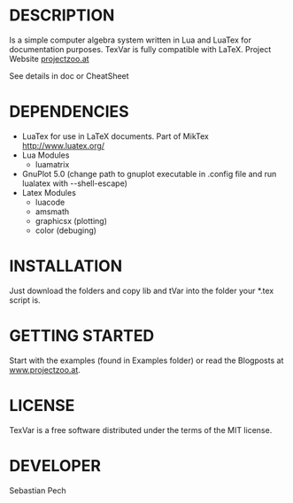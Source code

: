 # DESCRIPTION
Is a simple computer algebra system written in Lua and LuaTex for documentation purposes.
TexVar is fully compatible with LaTeX.
Project Website [projectzoo.at](http://www.projectzoo.at/texvar/)

See details in doc or CheatSheet
# DEPENDENCIES
- LuaTex for use in LaTeX documents. Part of MikTex http://www.luatex.org/
- Lua Modules
	- luamatrix
- GnuPlot 5.0 (change path to gnuplot executable in .config file and run lualatex with --shell-escape)
- Latex Modules
	- luacode
	- amsmath
	- graphicsx (plotting)
	- color (debuging)

# INSTALLATION
Just download the folders and copy lib and tVar into the folder your *.tex script is.

# GETTING STARTED
Start with the examples (found in Examples folder) or read the Blogposts at www.projectzoo.at.

# LICENSE
TexVar is a free software distributed under the terms of the MIT license.

# DEVELOPER
Sebastian Pech